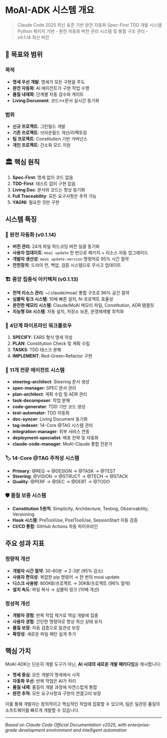 # MoAI-ADK 시스템 개요

> Claude Code 2025 최신 표준 기반 완전 자동화 Spec-First TDD 개발 시스템
> Python 패키지 기반 - 완전 자동화 버전 관리 시스템 및 통합 구조 관리 - v0.1.14 최신 버전

## 🎯 목표와 범위

### 목적

- **명세 우선 개발**: 명세가 모든 구현을 주도
- **완전 자동화**: AI 에이전트가 구현 작업 수행
- **품질 내재화**: 단계별 자동 검수와 게이트
- **Living Document**: 코드↔문서 실시간 동기화

### 범위

- **신규 프로젝트**: 그린필드 개발
- **기존 프로젝트**: 브라운필드 개선/리팩토링
- **팀 프로젝트**: Constitution 기반 거버넌스
- **개인 프로젝트**: 간소화 모드 지원

## 🏛️ 핵심 원칙

1. **Spec-First**: 명세 없이 코드 없음
2. **TDD-First**: 테스트 없이 구현 없음
3. **Living Doc**: 문서와 코드는 항상 동기화
4. **Full Traceability**: 모든 요구사항은 추적 가능
5. **YAGNI**: 필요한 것만 구현

## 시스템 특징

### 🤖 완전 자동화 (v0.1.14)
- **버전 관리**: 24개 파일 하드코딩 버전 일괄 동기화
- **사용자 업데이트**: `moai update` 한 번으로 패키지 + 리소스 자동 업그레이드
- **개발자 생산성**: `moai update-version` 명령어로 95% 시간 절약
- **안전장치**: 드라이 런, 백업, 검증 시스템으로 무사고 업데이트

### 🏗️ 중앙 집중식 아키텍처 (v0.1.13)
- **전역 리소스 관리**: ~/.claude/moai/ 통합 구조로 96% 공간 절약
- **심볼릭 링크 시스템**: 10배 빠른 설치, N-프로젝트 효율성
- **완전한 메모리 시스템**: Claude/MoAI 메모리 파일, Constitution, ADR 템플릿
- **지능형 Git 시스템**: 자동 설치, 저장소 보존, 운영체제별 최적화

### 🔄 4단계 파이프라인 워크플로우
1. **SPECIFY**: EARS 형식 명세 작성
2. **PLAN**: Constitution Check 및 계획 수립
3. **TASKS**: TDD 태스크 분해
4. **IMPLEMENT**: Red-Green-Refactor 구현

### 🤖 11개 전문 에이전트 시스템
- **steering-architect**: Steering 문서 생성
- **spec-manager**: SPEC 문서 관리
- **plan-architect**: 계획 수립 및 ADR 관리
- **task-decomposer**: 작업 분해
- **code-generator**: TDD 기반 코드 생성
- **test-automator**: TDD 자동화
- **doc-syncer**: Living Document 동기화
- **tag-indexer**: 14-Core @TAG 시스템 관리
- **integration-manager**: 외부 서비스 연동
- **deployment-specialist**: 배포 전략 및 자동화
- **claude-code-manager**: MoAI-Claude 통합 전문가

### 🏷️ 14-Core @TAG 추적성 시스템
- **Primary**: @REQ → @DESIGN → @TASK → @TEST
- **Steering**: @VISION → @STRUCT → @TECH → @STACK
- **Quality**: @PERF → @SEC → @DEBT → @TODO

### 🛡️ 품질 보증 시스템
- **Constitution 5원칙**: Simplicity, Architecture, Testing, Observability, Versioning
- **Hook 시스템**: PreToolUse, PostToolUse, SessionStart 자동 검증
- **CI/CD 통합**: GitHub Actions 자동 파이프라인

## 주요 성과 지표

### 정량적 개선
- **개발자 시간 절약**: 30-60분 → 2-3분 (95% 감소)
- **사용자 편의성**: 복잡한 pip 명령어 → 한 번의 moai update
- **디스크 사용량**: 800KB/프로젝트 → 30KB/프로젝트 (96% 절약)
- **설치 속도**: 파일 복사 → 심볼릭 링크 (10배 개선)

### 정성적 개선
- **개발자 경험**: 반복 작업 제거로 핵심 개발에 집중
- **사용자 경험**: 간단한 명령어로 항상 최신 상태 유지
- **품질 보장**: 자동 검증으로 일관성 보장
- **확장성**: 새로운 파일 패턴 쉽게 추가

## 핵심 가치

MoAI-ADK는 단순히 개발 도구가 아닌, **AI 시대의 새로운 개발 패러다임**을 제시합니다:

- **명세 중심**: 모든 개발이 명세에서 시작
- **자동화 우선**: 반복 작업은 AI가 처리
- **품질 내재**: 품질이 개발 과정에 자연스럽게 통합
- **완전 추적**: 모든 요구사항과 구현의 연결고리 보장

이를 통해 개발자는 창의적이고 핵심적인 작업에 집중할 수 있으며, 팀은 일관된 품질의 소프트웨어를 빠르게 개발할 수 있습니다.

---

*Based on Claude Code Official Documentation v2025, with enterprise-grade development environment and intelligent automation*